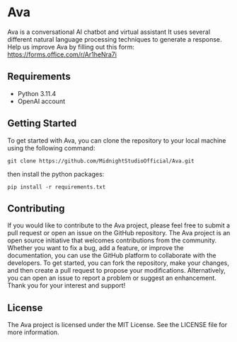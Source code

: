 # Ava
Ava is a conversational AI chatbot and virtual assistant It uses several different natural language processing techniques to generate a response.
Help us improve Ava by filling out this form: https://forms.office.com/r/Ar1heNra7i

## Requirements

 - Python 3.11.4
 - OpenAI account

## Getting Started
To get started with Ava, you can clone the repository to your local machine using the following command:

    git clone https://github.com/MidnightStudioOfficial/Ava.git
then install the python packages:

    pip install -r requirements.txt

## Contributing
If you would like to contribute to the Ava project, please feel free to submit a pull request or open an issue on the GitHub repository. The Ava project is an open source initiative that welcomes contributions from the community. Whether you want to fix a bug, add a feature, or improve the documentation, you can use the GitHub platform to collaborate with the developers. To get started, you can fork the repository, make your changes, and then create a pull request to propose your modifications. Alternatively, you can open an issue to report a problem or suggest an enhancement. Thank you for your interest and support!
## License
The Ava project is licensed under the MIT License. See the LICENSE file for more information.
